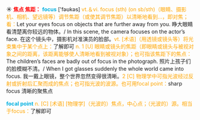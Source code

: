 ☀ <font color="red">**焦点 焦距：**</font>
<font color="sky blue">**focus**</font> ['fəʊkəs] 
<font color="orange">vt.＆vi. focus (sth) (on sb/sth)（眼睛、摄影机、相机、望远镜等）调节焦距（或使其调节焦距）以清晰地看到…，即对焦；看：</font>Let your eyes focus on objects that are further away from you. 睁大眼睛看清楚离你较远的物体。/ In this scene, the camera focuses on the actor’s face. 在这个镜头中，摄影机对准演员的脸部。<font color="orange">vt. [术语]（用透镜或镜头等）将光束集中于某个点上：</font>了解即可 <font color="orange">n. 1 [U] 眼睛或镜头的焦距（即眼睛或镜头与被视对象之间的距离，该距离能够使人清晰地看到被视对象）；也可指该焦距下的焦点：</font>The children’s faces are badly out of focus in the photograph. 照片上孩子们的脸模糊不清。/ When I got glasses suddenly the whole world came into focus. 我一戴上眼镜，整个世界忽然变得很清晰。<font color="orange">2 [C] 物理学中可指光波经过反射或折射后汇聚而成的焦点；也可指光波的波源。也可用focal point：</font>sharp focus 清晰的聚焦点
           
<font color="sky blue">**focal point**</font>
<font color="orange">n. [C] [术语] [物理学]（光波的）焦点，中心点；（光波的）源。相当于focus：</font>了解即可